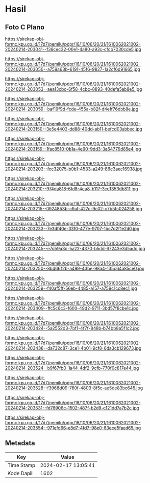 # Hasil

## Foto C Plano

https://sirekap-obj-formc.kpu.go.id/17d7/pemilu/pdpr/16/10/06/20/21/1610062021002-20240214-203041--f36cec32-00e1-4a80-a93c-cfcb7030cde5.jpg

https://sirekap-obj-formc.kpu.go.id/17d7/pemilu/pdpr/16/10/06/20/21/1610062021002-20240214-203050--a759a63b-6191-45f6-9827-1a2cf6d91665.jpg

https://sirekap-obj-formc.kpu.go.id/17d7/pemilu/pdpr/16/10/06/20/21/1610062021002-20240214-203053--aea13cbc-6f58-4cbc-8893-40defa5ab8e5.jpg

https://sirekap-obj-formc.kpu.go.id/17d7/pemilu/pdpr/16/10/06/20/21/1610062021002-20240214-203059--baf19f9d-fcde-455a-b82f-d4eff76dbb8e.jpg

https://sirekap-obj-formc.kpu.go.id/17d7/pemilu/pdpr/16/10/06/20/21/1610062021002-20240214-203150--3e5e4403-dd88-40dd-ab11-befcd03abbec.jpg

https://sirekap-obj-formc.kpu.go.id/17d7/pemilu/pdpr/16/10/06/20/21/1610062021002-20240214-203159--1fac8510-0b1a-4e90-9dd3-3a54779d85e4.jpg

https://sirekap-obj-formc.kpu.go.id/17d7/pemilu/pdpr/16/10/06/20/21/1610062021002-20240214-203203--fcc32075-b0b1-4533-a249-86c3aec16938.jpg

https://sirekap-obj-formc.kpu.go.id/17d7/pemilu/pdpr/16/10/06/20/21/1610062021002-20240214-203210--974da818-6fd8-4ca8-b117-3ce1353db811.jpg

https://sirekap-obj-formc.kpu.go.id/17d7/pemilu/pdpr/16/10/06/20/21/1610062021002-20240214-203215--0924853b-c9af-427c-9c02-c7b5fc024258.jpg

https://sirekap-obj-formc.kpu.go.id/17d7/pemilu/pdpr/16/10/06/20/21/1610062021002-20240214-203233--7e3df40e-33f0-477e-9707-1bc7d2f1e2d0.jpg

https://sirekap-obj-formc.kpu.go.id/17d7/pemilu/pdpr/16/10/06/20/21/1610062021002-20240214-203245--e7d59a3d-5a22-4370-b5dd-67243e3d5add.jpg

https://sirekap-obj-formc.kpu.go.id/17d7/pemilu/pdpr/16/10/06/20/21/1610062021002-20240214-203250--8b466f2b-a499-43be-98a4-135c64a85ce0.jpg

https://sirekap-obj-formc.kpu.go.id/17d7/pemilu/pdpr/16/10/06/20/21/1610062021002-20240214-203259--f40af5ff-56eb-4485-a157-a759c1cc8ec1.jpg

https://sirekap-obj-formc.kpu.go.id/17d7/pemilu/pdpr/16/10/06/20/21/1610062021002-20240214-203409--ffc5c6c3-f600-49d2-9711-3bd57f8cbe1c.jpg

https://sirekap-obj-formc.kpu.go.id/17d7/pemilu/pdpr/16/10/06/20/21/1610062021002-20240214-203424--5a2552d3-7bf1-4f7f-848b-b74bb8a5f1c2.jpg

https://sirekap-obj-formc.kpu.go.id/17d7/pemilu/pdpr/16/10/06/20/21/1610062021002-20240214-203438--da732c87-3ce1-4b01-9cf8-6da3cb129673.jpg

https://sirekap-obj-formc.kpu.go.id/17d7/pemilu/pdpr/16/10/06/20/21/1610062021002-20240214-203524--b9f67fb0-1a44-4df2-9cfb-770f0c817e44.jpg

https://sirekap-obj-formc.kpu.go.id/17d7/pemilu/pdpr/16/10/06/20/21/1610062021002-20240214-203528--f3968d09-760f-4803-8f5c-ae5de83bc645.jpg

https://sirekap-obj-formc.kpu.go.id/17d7/pemilu/pdpr/16/10/06/20/21/1610062021002-20240214-203531--fd76906c-1502-487f-b2d9-c121dd7a7b2c.jpg

https://sirekap-obj-formc.kpu.go.id/17d7/pemilu/pdpr/16/10/06/20/21/1610062021002-20240214-203554--971efd66-e8d7-4fd7-98e0-63ece5faed65.jpg


## Metadata

| Key        | Value               |
| ---------- | ------------------- |
| Time Stamp | 2024-02-17 13:05:41 |
| Kode Dapil | 1602                |



